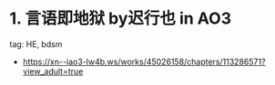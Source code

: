 # 1. 言语即地狱 by迟行也 in AO3
tag: HE, bdsm
- https://xn--iao3-lw4b.ws/works/45026158/chapters/113286571?view_adult=true
